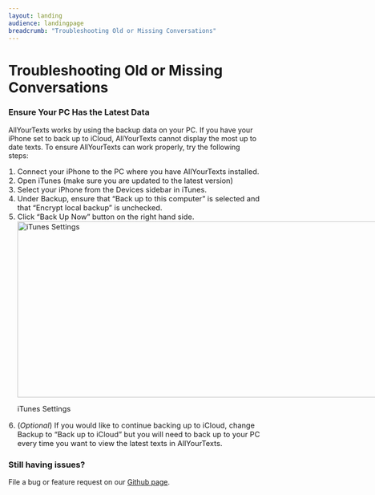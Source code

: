 ```yaml
---
layout: landing
audience: landingpage
breadcrumb: "Troubleshooting Old or Missing Conversations"
---
```


<div class="page type-page status-publish hentry">
  <h1 class="entry-title">Troubleshooting Old or Missing Conversations</h1>
  <div class="entry-content">
    <h3>Ensure Your PC Has the Latest Data</h3>
    <p>AllYourTexts works by using the backup data on your PC. If you have your iPhone set to back up to iCloud, AllYourTexts cannot display the most up to date texts. To ensure AllYourTexts can work properly, try the following steps:</p>
    <ol style="font-size:11pt; padding-left: 18px;">
      <li>Connect your iPhone to&nbsp;the PC where you have AllYourTexts installed.</li>
      <li>Open iTunes (make sure you are updated to the latest version)</li>
      <li>Select your iPhone from the Devices sidebar in iTunes.</li>
      <li>Under Backup, ensure that “Back up to this computer” is selected and that “Encrypt local backup” is unchecked.</li>
      <li>
        Click “Back Up Now” button on the right hand side.
        <div id="attachment_667" style="width: 833px" class="wp-caption aligncenter">
          <a href="{{site.basurl}}/images/itunes_11_settings.png" rel="attachment wp-att-667">
            <img src="{{site.basurl}}/images/itunes_11_settings.png" alt="iTunes Settings" width="823" height="351" class="size-full wp-image-667">
          </a>
          <p class="wp-caption-text">iTunes Settings</p>
        </div>
      </li>
      <li>(<em>Optional</em>) If you would like to continue backing up to iCloud, change Backup to “Back up to iCloud” but you will need to back up to your PC every time you want to view the latest texts in AllYourTexts.</li>
    </ol>
    <h3>Still having issues?</h3>
    <p>File a bug or feature request on our <a href="https://github.com/AllYourTexts/AllYourTexts/issues" onclick="_gaq.push(['_trackEvent', 'outbound-article', 'https://github.com/AllYourTexts/AllYourTexts/issues', 'Github page']);">Github page</a>.</p>
  </div>
  <!-- .entry-content -->
</div>
